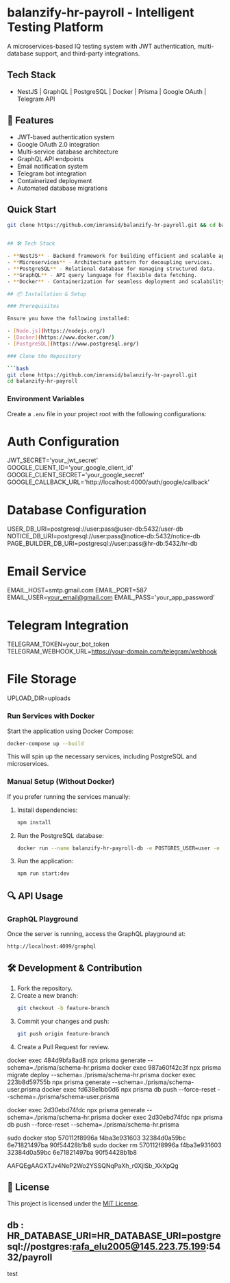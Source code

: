 # balanzify-hr-payroll - Intelligent Testing Platform

A microservices-based IQ testing system with JWT authentication, multi-database support, and third-party integrations.

## Tech Stack

- NestJS | GraphQL | PostgreSQL | Docker | Prisma | Google OAuth | Telegram API

## 🌟 Features

- JWT-based authentication system
- Google OAuth 2.0 integration
- Multi-service database architecture
- GraphQL API endpoints
- Email notification system
- Telegram bot integration
- Containerized deployment
- Automated database migrations

## Quick Start

````bash
git clone https://github.com/imransid/balanzify-hr-payroll.git && cd balanzify-hr-payroll


## 🛠 Tech Stack

- **NestJS** - Backend framework for building efficient and scalable applications.
- **Microservices** - Architecture pattern for decoupling services.
- **PostgreSQL** - Relational database for managing structured data.
- **GraphQL** - API query language for flexible data fetching.
- **Docker** - Containerization for seamless deployment and scalability.

## 📦 Installation & Setup

### Prerequisites

Ensure you have the following installed:

- [Node.js](https://nodejs.org/)
- [Docker](https://www.docker.com/)
- [PostgreSQL](https://www.postgresql.org/)

### Clone the Repository

```bash
git clone https://github.com/imransid/balanzify-hr-payroll.git
cd balanzify-hr-payroll
````

### Environment Variables

Create a `.env` file in your project root with the following configurations:

# Auth Configuration

JWT_SECRET='your_jwt_secret'
GOOGLE_CLIENT_ID='your_google_client_id'
GOOGLE_CLIENT_SECRET='your_google_secret'
GOOGLE_CALLBACK_URL='http://localhost:4000/auth/google/callback'

# Database Configuration

USER_DB_URI=postgresql://user:pass@user-db:5432/user-db
NOTICE_DB_URI=postgresql://user:pass@notice-db:5432/notice-db
PAGE_BUILDER_DB_URI=postgresql://user:pass@hr-db:5432/hr-db

# Email Service

EMAIL_HOST=smtp.gmail.com
EMAIL_PORT=587
EMAIL_USER=your_email@gmail.com
EMAIL_PASS='your_app_password'

# Telegram Integration

TELEGRAM_TOKEN=your_bot_token
TELEGRAM_WEBHOOK_URL=https://your-domain.com/telegram/webhook

# File Storage

UPLOAD_DIR=uploads

### Run Services with Docker

Start the application using Docker Compose:

```bash
docker-compose up --build
```

This will spin up the necessary services, including PostgreSQL and microservices.

### Manual Setup (Without Docker)

If you prefer running the services manually:

1. Install dependencies:
   ```bash
   npm install
   ```
2. Run the PostgreSQL database:
   ```bash
   docker run --name balanzify-hr-payroll-db -e POSTGRES_USER=user -e POSTGRES_PASSWORD=password -e POSTGRES_DB=balanzify-hr-payroll -p 5432:5432 -d postgres
   ```
3. Run the application:
   ```bash
   npm run start:dev
   ```

## 🔍 API Usage

### GraphQL Playground

Once the server is running, access the GraphQL playground at:

```
http://localhost:4099/graphql
```

## 🛠 Development & Contribution

1. Fork the repository.
2. Create a new branch:
   ```bash
   git checkout -b feature-branch
   ```
3. Commit your changes and push:
   ```bash
   git push origin feature-branch
   ```
4. Create a Pull Request for review.

docker exec 484d9bfa8ad8 npx prisma generate --schema=./prisma/schema-hr.prisma
docker exec 987a60f42c3f npx prisma migrate deploy --schema=./prisma/schema-hr.prisma
docker exec 223b8d59755b npx prisma generate --schema=./prisma/schema-user.prisma
docker exec fd638e1bb0d6 npx prisma db push --force-reset --schema=./prisma/schema-user.prisma

docker exec 2d30ebd74fdc npx prisma generate --schema=./prisma/schema-hr.prisma
docker exec 2d30ebd74fdc npx prisma db push --force-reset --schema=./prisma/schema-hr.prisma

sudo docker stop 570112f8996a f4ba3e931603 32384d0a59bc 6e71821497ba 90f54428b1b8
sudo docker rm 570112f8996a f4ba3e931603 32384d0a59bc 6e71821497ba 90f54428b1b8

AAFQEgAAGXTJv4NeP2Wo2YSSQNqPaXh_r0XjlSb_XkXpQg

## 📜 License

This project is licensed under the [MIT License](LICENSE).

## db : HR_DATABASE_URI=HR_DATABASE_URI=postgresql://postgres:rafa_elu2005@145.223.75.199:5432/payroll

test
